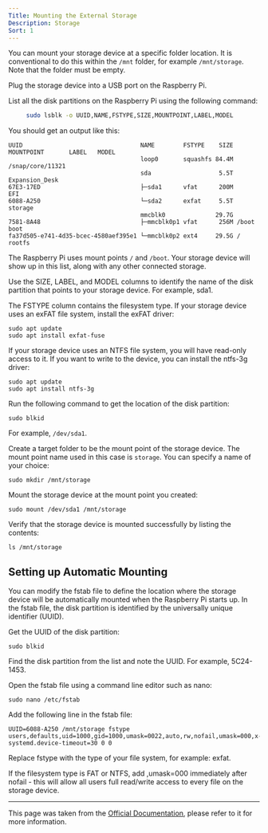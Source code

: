 ```yaml
---
Title: Mounting the External Storage
Description: Storage
Sort: 1
---
```


You can mount your storage device at a specific folder location. It is conventional to do this within the `/mnt` folder, for example `/mnt/storage`. Note that the folder must be empty.

Plug the storage device into a USB port on the Raspberry Pi.

List all the disk partitions on the Raspberry Pi using the following command:

```bash
     sudo lsblk -o UUID,NAME,FSTYPE,SIZE,MOUNTPOINT,LABEL,MODEL
```

You should get an output like this:

```
UUID                                 NAME        FSTYPE    SIZE MOUNTPOINT       LABEL   MODEL
                                     loop0       squashfs 84.4M /snap/core/11321
                                     sda                   5.5T                          Expansion_Desk
67E3-17ED                            ├─sda1      vfat      200M                  EFI
6088-A250                            └─sda2      exfat     5.5T                  storage
                                     mmcblk0              29.7G
7581-8A48                            ├─mmcblk0p1 vfat      256M /boot            boot
fa37d505-e741-4d35-bcec-4580aef395e1 └─mmcblk0p2 ext4     29.5G /                rootfs
```

The Raspberry Pi uses mount points `/` and `/boot`. Your storage device will show up in this list, along with any other connected storage.

Use the SIZE, LABEL, and MODEL columns to identify the name of the disk partition that points to your storage device. For example, sda1.

The FSTYPE column contains the filesystem type. If your storage device uses an exFAT file system, install the exFAT driver:

```
sudo apt update
sudo apt install exfat-fuse
```

If your storage device uses an NTFS file system, you will have read-only access to it. If you want to write to the device, you can install the ntfs-3g driver:

```
sudo apt update
sudo apt install ntfs-3g
```

Run the following command to get the location of the disk partition:

```
sudo blkid
```

For example, `/dev/sda1`.

Create a target folder to be the mount point of the storage device. The mount point name used in this case is `storage`. You can specify a name of your choice:

```
sudo mkdir /mnt/storage
```

Mount the storage device at the mount point you created:

```
sudo mount /dev/sda1 /mnt/storage
```

Verify that the storage device is mounted successfully by listing the contents:

```
ls /mnt/storage
```

## Setting up Automatic Mounting

You can modify the fstab file to define the location where the storage device will be automatically mounted when the Raspberry Pi starts up. In the fstab file, the disk partition is identified by the universally unique identifier (UUID).

Get the UUID of the disk partition:

```
sudo blkid
```

Find the disk partition from the list and note the UUID. For example, 5C24-1453.

Open the fstab file using a command line editor such as nano:

```
sudo nano /etc/fstab
```

Add the following line in the fstab file:

```
UUID=6088-A250 /mnt/storage fstype users,defaults,uid=1000,gid=1000,umask=0022,auto,rw,nofail,umask=000,x-systemd.device-timeout=30 0 0
```

Replace fstype with the type of your file system, for example: exfat.

If the filesystem type is FAT or NTFS, add ,umask=000 immediately after nofail - this will allow all users full read/write access to every file on the storage device.

---

This page was taken from the [Official Documentation](https://www.raspberrypi.com/documentation/computers/configuration.html#mounting-a-storage-device), please refer to it for more information.
